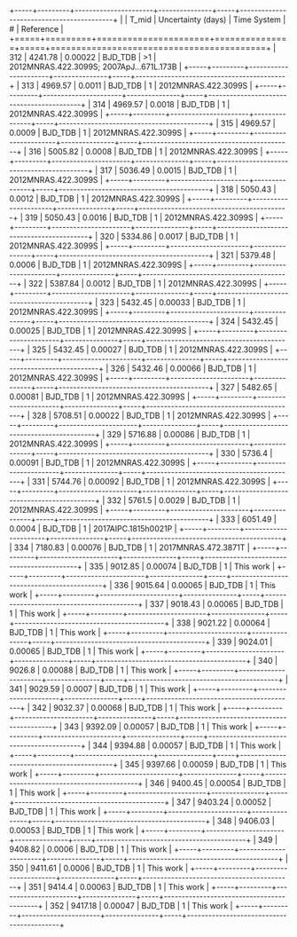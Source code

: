+-----+---------+----------------------+---------------+-----+------------------------------------------+
|     |   T_mid |   Uncertainty (days) | Time System   | #   | Reference                                |
+=====+=========+======================+===============+=====+==========================================+
| 312 | 4241.78 |              0.00022 | BJD_TDB       | >1  | 2012MNRAS.422.3099S; 2007ApJ...671L.173B |
+-----+---------+----------------------+---------------+-----+------------------------------------------+
| 313 | 4969.57 |              0.0011  | BJD_TDB       | 1   | 2012MNRAS.422.3099S                      |
+-----+---------+----------------------+---------------+-----+------------------------------------------+
| 314 | 4969.57 |              0.0018  | BJD_TDB       | 1   | 2012MNRAS.422.3099S                      |
+-----+---------+----------------------+---------------+-----+------------------------------------------+
| 315 | 4969.57 |              0.0009  | BJD_TDB       | 1   | 2012MNRAS.422.3099S                      |
+-----+---------+----------------------+---------------+-----+------------------------------------------+
| 316 | 5005.82 |              0.0008  | BJD_TDB       | 1   | 2012MNRAS.422.3099S                      |
+-----+---------+----------------------+---------------+-----+------------------------------------------+
| 317 | 5036.49 |              0.0015  | BJD_TDB       | 1   | 2012MNRAS.422.3099S                      |
+-----+---------+----------------------+---------------+-----+------------------------------------------+
| 318 | 5050.43 |              0.0012  | BJD_TDB       | 1   | 2012MNRAS.422.3099S                      |
+-----+---------+----------------------+---------------+-----+------------------------------------------+
| 319 | 5050.43 |              0.0016  | BJD_TDB       | 1   | 2012MNRAS.422.3099S                      |
+-----+---------+----------------------+---------------+-----+------------------------------------------+
| 320 | 5334.86 |              0.0017  | BJD_TDB       | 1   | 2012MNRAS.422.3099S                      |
+-----+---------+----------------------+---------------+-----+------------------------------------------+
| 321 | 5379.48 |              0.0006  | BJD_TDB       | 1   | 2012MNRAS.422.3099S                      |
+-----+---------+----------------------+---------------+-----+------------------------------------------+
| 322 | 5387.84 |              0.0012  | BJD_TDB       | 1   | 2012MNRAS.422.3099S                      |
+-----+---------+----------------------+---------------+-----+------------------------------------------+
| 323 | 5432.45 |              0.00033 | BJD_TDB       | 1   | 2012MNRAS.422.3099S                      |
+-----+---------+----------------------+---------------+-----+------------------------------------------+
| 324 | 5432.45 |              0.00025 | BJD_TDB       | 1   | 2012MNRAS.422.3099S                      |
+-----+---------+----------------------+---------------+-----+------------------------------------------+
| 325 | 5432.45 |              0.00027 | BJD_TDB       | 1   | 2012MNRAS.422.3099S                      |
+-----+---------+----------------------+---------------+-----+------------------------------------------+
| 326 | 5432.46 |              0.00066 | BJD_TDB       | 1   | 2012MNRAS.422.3099S                      |
+-----+---------+----------------------+---------------+-----+------------------------------------------+
| 327 | 5482.65 |              0.00081 | BJD_TDB       | 1   | 2012MNRAS.422.3099S                      |
+-----+---------+----------------------+---------------+-----+------------------------------------------+
| 328 | 5708.51 |              0.00022 | BJD_TDB       | 1   | 2012MNRAS.422.3099S                      |
+-----+---------+----------------------+---------------+-----+------------------------------------------+
| 329 | 5716.88 |              0.00086 | BJD_TDB       | 1   | 2012MNRAS.422.3099S                      |
+-----+---------+----------------------+---------------+-----+------------------------------------------+
| 330 | 5736.4  |              0.00091 | BJD_TDB       | 1   | 2012MNRAS.422.3099S                      |
+-----+---------+----------------------+---------------+-----+------------------------------------------+
| 331 | 5744.76 |              0.00092 | BJD_TDB       | 1   | 2012MNRAS.422.3099S                      |
+-----+---------+----------------------+---------------+-----+------------------------------------------+
| 332 | 5761.5  |              0.0029  | BJD_TDB       | 1   | 2012MNRAS.422.3099S                      |
+-----+---------+----------------------+---------------+-----+------------------------------------------+
| 333 | 6051.49 |              0.0004  | BJD_TDB       | 1   | 2017AIPC.1815h0021P                      |
+-----+---------+----------------------+---------------+-----+------------------------------------------+
| 334 | 7180.83 |              0.00076 | BJD_TDB       | 1   | 2017MNRAS.472.3871T                      |
+-----+---------+----------------------+---------------+-----+------------------------------------------+
| 335 | 9012.85 |              0.00074 | BJD_TDB       | 1   | This work                                |
+-----+---------+----------------------+---------------+-----+------------------------------------------+
| 336 | 9015.64 |              0.00065 | BJD_TDB       | 1   | This work                                |
+-----+---------+----------------------+---------------+-----+------------------------------------------+
| 337 | 9018.43 |              0.00065 | BJD_TDB       | 1   | This work                                |
+-----+---------+----------------------+---------------+-----+------------------------------------------+
| 338 | 9021.22 |              0.00064 | BJD_TDB       | 1   | This work                                |
+-----+---------+----------------------+---------------+-----+------------------------------------------+
| 339 | 9024.01 |              0.00065 | BJD_TDB       | 1   | This work                                |
+-----+---------+----------------------+---------------+-----+------------------------------------------+
| 340 | 9026.8  |              0.00088 | BJD_TDB       | 1   | This work                                |
+-----+---------+----------------------+---------------+-----+------------------------------------------+
| 341 | 9029.59 |              0.0007  | BJD_TDB       | 1   | This work                                |
+-----+---------+----------------------+---------------+-----+------------------------------------------+
| 342 | 9032.37 |              0.00068 | BJD_TDB       | 1   | This work                                |
+-----+---------+----------------------+---------------+-----+------------------------------------------+
| 343 | 9392.09 |              0.00057 | BJD_TDB       | 1   | This work                                |
+-----+---------+----------------------+---------------+-----+------------------------------------------+
| 344 | 9394.88 |              0.00057 | BJD_TDB       | 1   | This work                                |
+-----+---------+----------------------+---------------+-----+------------------------------------------+
| 345 | 9397.66 |              0.00059 | BJD_TDB       | 1   | This work                                |
+-----+---------+----------------------+---------------+-----+------------------------------------------+
| 346 | 9400.45 |              0.00054 | BJD_TDB       | 1   | This work                                |
+-----+---------+----------------------+---------------+-----+------------------------------------------+
| 347 | 9403.24 |              0.00052 | BJD_TDB       | 1   | This work                                |
+-----+---------+----------------------+---------------+-----+------------------------------------------+
| 348 | 9406.03 |              0.00053 | BJD_TDB       | 1   | This work                                |
+-----+---------+----------------------+---------------+-----+------------------------------------------+
| 349 | 9408.82 |              0.0006  | BJD_TDB       | 1   | This work                                |
+-----+---------+----------------------+---------------+-----+------------------------------------------+
| 350 | 9411.61 |              0.0006  | BJD_TDB       | 1   | This work                                |
+-----+---------+----------------------+---------------+-----+------------------------------------------+
| 351 | 9414.4  |              0.00063 | BJD_TDB       | 1   | This work                                |
+-----+---------+----------------------+---------------+-----+------------------------------------------+
| 352 | 9417.18 |              0.00047 | BJD_TDB       | 1   | This work                                |
+-----+---------+----------------------+---------------+-----+------------------------------------------+